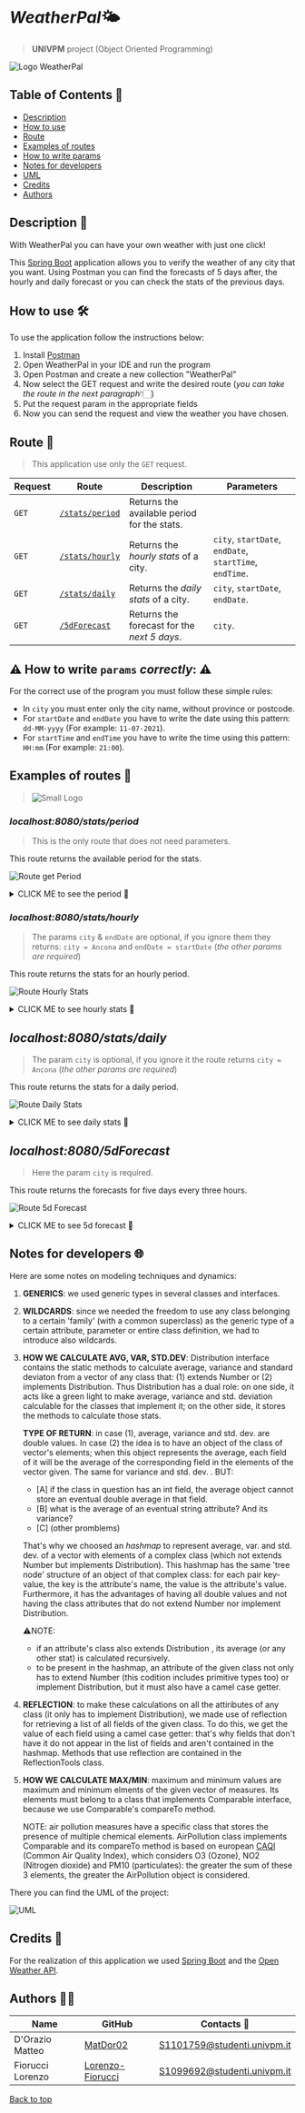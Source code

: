 <a name="back-to-top"></a>
# *WeatherPal*🌤️
> **UNIVPM** project (Object Oriented Programming)

![Logo WeatherPal](https://github.com/MatDor02/WeatherPal/blob/main/pic/Logo/LogoWeatherPal.png?raw=true)


## Table of Contents 📑
* [Description](#description)
* [How to use](#how-to-use)
* [Route](#route)
* [Examples of routes](#examples-of-routes)
* [How to write params](#how-to-write-params)
* [Notes for developers](#notes-for-developers)
* [UML](#uml)
* [Credits](#credits)
* [Authors](#authors)


<a name="description"></a>
## Description 📖
With WeatherPal you can have your own weather with just one click!

This [Spring Boot](https://spring.io/) application allows you to verify the weather of any city that you want. Using Postman you can find the forecasts of 5 days after, the hourly and daily forecast or you can check the stats of the previous days.


<a name="how-to-use"></a>
## How to use 🛠️
To use the application follow the instructions below:
1. Install [Postman](https://www.postman.com/)
2. Open WeatherPal in your IDE and run the program
3. Open Postman and create a new collection "WeatherPal"
4. Now select the GET request and write the desired route (*you can take the route in the next paragraph*👇🏻)
5. Put the request param in the appropriate fields
6. Now you can send the request and view the weather you have chosen.


<a name="route"></a>
## Route 🔗
> This application use only the `GET` request.

| **Request**| **Route**                         | **Description**                                  | **Parameters**                                          |   
|------------|-----------------------------------|--------------------------------------------------|---------------------------------------------------------|
| `GET`      | [`/stats/period`](#/stats/period) | Returns the available period for the stats.      |                                                         |
| `GET`      | [`/stats/hourly`](#/stats/hourly) | Returns the *hourly stats* of a city.            | `city`, `startDate`, `endDate`, `startTime`, `endTime`. | 
| `GET`      | [`/stats/daily`](#/stats/daily)   | Returns the *daily stats* of a city.             | `city`, `startDate`, `endDate`.                         |
| `GET`      | [`/5dForecast`](#/5dForecast)     | Returns the forecast for the *next 5 days*.      | `city`.                                                 |


<a name="how-to-write-params"></a>
## ⚠️ How to write `params` *correctly*: ⚠️

For the correct use of the program  you must follow these simple rules:
* In `city` you must enter only the city name, without province or postcode.
* For `startDate` and `endDate` you have to write the date using this pattern: `dd-MM-yyyy` (For example: `11-07-2021`).
* For `startTime` and `endTime` you have to write the time using this pattern: `HH:mm`      (For example: `21:00`).


<a name="examples-of-routes"></a>
## Examples of routes 📱
> ![Small Logo](https://github.com/MatDor02/WeatherPal/blob/main/pic/Logo/SmallLogo.png?raw=true)

<a name="/stats/period"></a>
### *localhost:8080/stats/period*
> This is the only route that does not need parameters.

  This route returns the available period for the stats.
  
  ![Route get Period](https://github.com/MatDor02/WeatherPal/blob/main/pic/Request/getPeriod.png?raw=true)
  
  <details><summary>CLICK ME to see the period 🔽</summary>
  <p>
    
  #### The period is:
  ```ruby
    For all the cities, stats are available from 31-12-2021 at 01:00 to 05-01-2022 at 23:36.
    For Ancona they are also available from 04-01-2022 at 12:00 to 04-01-2022 at 22:00
  ```
    
  </p>
  </details>


<a name="/stats/hourly"></a>
### *localhost:8080/stats/hourly*
> The params `city` & `endDate` are optional, if you ignore them they returns: `city = Ancona` and `endDate = startDate` (*the other params are required*)
  
  This route returns the stats for an hourly period.
  
  ![Route Hourly Stats](https://github.com/MatDor02/WeatherPal/blob/main/pic/Request/HourlyStats.png?raw=true)
  
  <details><summary>CLICK ME to see hourly stats 🔽</summary>
  <p>
    
  #### The hourly stats are:
  ```json
  {
    "Temperature": {
        "max": {
            "value": 14.41,
            "unit": "°C",
            "date": "05-01-2022",
            "time": "13:00"
        },
        "min": {
            "value": 10.46,
            "unit": "°C",
            "date": "03-01-2022",
            "time": "02:00"
        },
        "average": {
            "value": 11.8611
        },
        "variance": {
            "value": 1.0106
        },
        "standard deviation": {
            "value": 1.0053
        }
    },
    
    .
    . (Feels like, Humidity, Wind, Pressure & Clouds)
    .
    
    "Air Pollution": {
        "max": {
            "value": {
                "index": 1.0,
                "CO": 250.34,
                "NO": 0.45,
                "NO2": 4.24,
                "O3": 67.23,
                "PM10": 12.05
            },
            "date": "05-01-2022",
            "time": "13:00"
        },
        "min": {
            "value": {
                "index": 2.0,
                "CO": 494.0,
                "NO": 1.01,
                "NO2": 18.34,
                "O3": 8.32,
                "PM10": 14.66
            },
            "date": "04-01-2022",
            "time": "01:00"
        },
        "average": {
            "no2": 11.7727,
            "no": 3.7504,
            "o3": 42.2357,
            "pm10": 10.0964,
            "index": 1.275,
            "co": 411.2251
        },
        "variance": {
            "no2": 51.2337,
            "no": 173.7939,
            "o3": 373.4637,
            "pm10": 67.2729,
            "index": 0.5563,
            "co": 73893.7838
        },
        "standard deviation": {
            "no2": 7.1578,
            "no": 13.1831,
            "o3": 19.3252,
            "pm10": 8.202,
            "index": 0.7459,
            "co": 271.8341
        }
    },
    "Stats period": {
        "from": "02-01-2022 at 12:00",
        "to": "05-01-2022 at 19:00"
    }
 }
```
    
  </p>
  </details>
  
  
  <a name="/stats/daily"></a>
## *localhost:8080/stats/daily*
> The param `city` is optional, if you ignore it the route returns `city = Ancona` (*the other params are required*)
  
  This route returns the stats for a daily period.
  
  ![Route Daily Stats](https://github.com/MatDor02/WeatherPal/blob/main/pic/Request/DailyStats.png?raw=true)
  
  <details><summary>CLICK ME to see daily stats 🔽</summary>
  <p>
    
  #### The daily stats are:
  ```json
  {
    "Temperature": {
        "max": {
            "value": 10.5033,
            "unit": "°C",
            "date": "05-01-2022"
        },
        "min": {
            "value": 4.5442,
            "unit": "°C",
            "date": "03-01-2022"
        },
        "average": {
            "value": 6.5181
        },
        "variance": {
            "value": 7.5507
        },
        "standard deviation": {
            "value": 2.7479
        }
    },
    
    .
    . (Feels like, Humidity, Wind, Pressure & Clouds)
    .
    
    "Air pollution": {
        "max": {
            "value": {
                "index": 1.0,
                "CO": 295.4004,
                "NO": 0.0254,
                "NO2": 8.4171,
                "O3": 55.7167,
                "PM10": 6.7883
            },
            "date": "05-01-2022"
        },
        "min": {
            "value": {
                "index": 3.0,
                "CO": 691.0822,
                "NO": 0.35,
                "NO2": 21.287,
                "O3": 16.8235,
                "PM10": 27.4383
            },
            "date": "02-01-2022"
        },
        "average": {
            "no2": 14.5551,
            "no": 0.2576,
            "o3": 33.1566,
            "pm10": 19.6889,
            "index": 2.5,
            "co": 496.6125
        },
        "variance": {
            "no2": 28.4504,
            "no": 0.0541,
            "o3": 268.813,
            "pm10": 80.8068,
            "index": 1.0,
            "co": 26191.697
        },
        "standard deviation": {
            "no2": 5.3339,
            "no": 0.2326,
            "o3": 16.3955,
            "pm10": 8.9893,
            "index": 1.0,
            "co": 161.8385
        }
    },
    "Stats period": {
        "from": "02-01-2022",
        "to": "05-01-2022"
    }
 }
```
    
  </p>
  </details>
  
  
  <a name="/5dForecast"></a>
## *localhost:8080/5dForecast*
> Here the param `city` is required.
  
  This route returns the forecasts for five days every three hours.
  
  ![Route 5d Forecast](https://github.com/MatDor02/WeatherPal/blob/main/pic/Request/5dForecast.png?raw=true)
  
  <details><summary>CLICK ME to see 5d forecast 🔽</summary>
  <p>
  
  #### The 5d forecast are:
  ```json
  {
    "name": "venezia",
    "lat": 45.4371908,
    "lon": 12.3345898,
    "alt": 6,
    "forecast": [
        {
            "date": "06-01-2022",
            "time": "01:00",
            "weather": {
                "type": "Rain",
                "description": "heavy intensity rain"
            },
            "temperature": {
                "value": 3.38,
                "unit": "°C"
            },
            "feels like": {
                "value": -2.81,
                "unit": "°C"
            },
            "humidity": {
                "value": 94,
                "unit": "%"
            },
            "wind": {
                "value": 10,
                "unit": "m/s"
            },
            "pressure": {
                "value": 1004,
                "unit": "mbar"
            },
            "clouds": {
                "value": 75,
                "unit": "%"
            },
            "precipitation prob.": {
                "value": 100,
                "unit": "%"
            }
        },
        {
            "date": "06-01-2022",
            "time": "04:00",
            "weather": {
                "type": "Rain",
                "description": "light rain"
            },
            "temperature": {
                "value": 3.1,
                "unit": "°C"
            },
            "feels like": {
                "value": -1.43,
                "unit": "°C"
            },
            "humidity": {
                "value": 95,
                "unit": "%"
            },
            "wind": {
                "value": 5,
                "unit": "m/s"
            },
            "pressure": {
                "value": 1006,
                "unit": "mbar"
            },
            "clouds": {
                "value": 83,
                "unit": "%"
            },
            "precipitation prob.": {
                "value": 100,
                "unit": "%"
            }
        },
        .
        .   (continues until 10/01/2022 at 22:00)
        .
    ]
}
```

  </p>
  </details>


<a name="notes-for-developers"></a>
## Notes for developers 🌐

Here are some notes on modeling techniques and dynamics:
1. **GENERICS**: we used generic types in several classes and interfaces.
2. **WILDCARDS**: since we needed the freedom to use any class belonging to a certain 'family' (with a common superclass) as the generic type of a certain attribute, parameter      or entire class definition, we had to introduce also wildcards.
3. **HOW WE CALCULATE AVG, VAR, STD.DEV**: Distribution interface contains the static methods to calculate average, variance and standard deviaton from a vector of any class        that: (1) extends Number or (2) implements Distribution.
   Thus Distribution has a dual role: on one side, it acts like a green light to make average, variance and std. deviation calculable for the classes that implement it; on the      other side, it stores the methods to calculate those stats.
   
   **TYPE OF RETURN**: in case (1), average, variance and std. dev. are double values. In case (2) the idea is to have an object of the class of vector's elements; when this        object represents the average, each field of it will be the average of the corresponding field in the elements of the vector given. The same for variance and std. dev. . 
   BUT: 
   - [A] if the class in question has an int field, the average object cannot store an eventual double average in that field.
   - [B] what is the average of an eventual string attribute? And its variance?
   - [C] (other promblems)

   That's why we choosed an *hashmap* to represent average, var. and std. dev. of a vector with elements of a complex class (which not extends Number but implements                Distribution). This hashmap has the same 'tree node' structure of an object of that complex class: for each pair key-value, the key is the attribute's name, the value is the    attribute's value. Furthermore, it has the advantages of having all double values and not having the class attributes that do not extend Number nor implement Distribution.
   
   ⚠️NOTE:
   - if an attribute's class also extends Distribution , its average (or any other stat) is calculated recursively.
   - to be present in the hashmap, an attribute of the given class not only has to extend Number (this codition includes primitive types too) or implement Distribution, but it      must also have a camel case getter.
4. **REFLECTION**: to make these calculations on all the attiributes of any class (it only has to implement Distribution), we made use of reflection for retrieving a list of all    fields of the given class. To do this, we get the value of each field using a camel case getter: that's why fields that don't have it do not appear in the list of fields and    aren't contained in the hashmap. Methods that use reflection are contained in the ReflectionTools class.
5. **HOW WE CALCULATE MAX/MIN**: maximum and minimum values are maximum and minimum elments of the given vector of measures. Its elements must belong to a class that implements    Comparable interface, because we use Comparable's compareTo method.

   NOTE: air pollution measures have a specific class that stores the presence of multiple chemical elements. AirPollution class implements Comparable and its compareTo method      is based on european [CAQI](https://en.wikipedia.org/wiki/Air_quality_index#CAQI) (Common Air Quality Index), which considers O3 (Ozone), NO2 (Nitrogen dioxide) and PM10        (particulates): the greater the sum of these 3 elements, the greater the AirPollution object is considered.
   
<a name="uml"></a>
There you can find the UML of the project:

![UML](https://github.com/MatDor02/WeatherPal/blob/main/pic/WeatherPal.png?raw=true)


<a name="credits"></a>
## Credits 🧰

For the realization of this application we used [Spring Boot](https://spring.io/) and the [Open Weather API](https://openweathermap.org/api).


<a name="authors"></a>
## Authors 👨‍💻

| Name                | GitHub                                                    | Contacts 📧                  |
|---------------------|-----------------------------------------------------------|-------------------------------| 
| D'Orazio Matteo     | [MatDor02](https://github.com/MatDor02)                   | S1101759@studenti.univpm.it   |
| Fiorucci Lorenzo    | [Lorenzo-Fiorucci](https://github.com/Lorenzo-Fiorucci)   | S1099692@studenti.univpm.it   |

[Back to top](#back-to-top)
